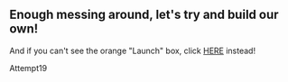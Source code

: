 
<h2>Enough messing around, let's try and build our own!</h2>

<script src="https://www.java.com/js/deployJava.js"></script>
<script>
    var url = "https://dalayach.github.io/TestClass.jnlp";
    deployJava.createWebStartLaunchButton(url, '1.6.0');
</script>

And if you can't see the orange "Launch" box, click <a href="TestClass.jnlp">HERE</a> instead!

Attempt19

